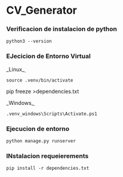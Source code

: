 # CV_Generator

### Verificacion de instalacion de python
~~~ 
python3 --version
~~~

### EJecicion de Entorno Virtual
_Linux_̣
~~~
source .venv/bin/activate
~~~
pip freeze >dependencies.txt

_Windows_̣
~~~
.venv_windows\Scripts\Activate.ps1
~~~

### Ejecucion de entorno
~~~
python manage.py runserver
~~~


### INstalacion requeierements
~~~~
pip install -r dependencies.txt
~~~~
